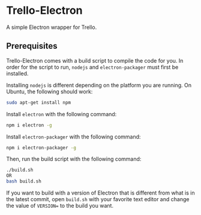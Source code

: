 # Trello-Electron
A simple Electron wrapper for Trello.

## Prerequisites
Trello-Electron comes with a build script to compile the code for you.
In order for the script to run, `nodejs` and `electron-packager` must first be installed.

Installing `nodejs` is different depending on the platform you are running. On Ubuntu, the following should work:

```bash
sudo apt-get install npm
```

Install `electron` with the following command:

```bash
npm i electron -g
```

Install `electron-packager` with the following command:

```bash
npm i electron-packager -g
```

Then, run the build script with the following command:

```bash
./build.sh
OR
bash build.sh
```

If you want to build with a version of Electron that is different from what is
in the latest commit, open `build.sh` with your favorite text editor and change
the value of `VERSION=` to the build you want.

